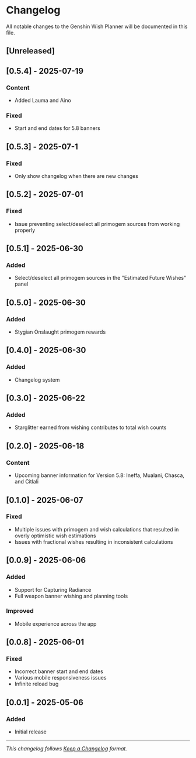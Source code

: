 # Changelog

All notable changes to the Genshin Wish Planner will be documented in this file.

## [Unreleased]

## [0.5.4] - 2025-07-19

### Content

- Added Lauma and Aino

### Fixed

- Start and end dates for 5.8 banners

## [0.5.3] - 2025-07-1

### Fixed

- Only show changelog when there are new changes

## [0.5.2] - 2025-07-01

### Fixed

- Issue preventing select/deselect all primogem sources from working properly

## [0.5.1] - 2025-06-30

### Added

- Select/deselect all primogem sources in the "Estimated Future Wishes" panel

## [0.5.0] - 2025-06-30

### Added

- Stygian Onslaught primogem rewards

## [0.4.0] - 2025-06-30

### Added

- Changelog system

## [0.3.0] - 2025-06-22

### Added

- Starglitter earned from wishing contributes to total wish counts

## [0.2.0] - 2025-06-18

### Content

- Upcoming banner information for Version 5.8: Ineffa, Mualani, Chasca, and Citlali

## [0.1.0] - 2025-06-07

### Fixed

- Multiple issues with primogem and wish calculations that resulted in overly optimistic wish estimations
- Issues with fractional wishes resulting in inconsistent calculations

## [0.0.9] - 2025-06-06

### Added

- Support for Capturing Radiance
- Full weapon banner wishing and planning tools

### Improved

- Mobile experience across the app

## [0.0.8] - 2025-06-01

### Fixed

- Incorrect banner start and end dates
- Various mobile responsiveness issues
- Infinite reload bug

## [0.0.1] - 2025-05-06

### Added

- Initial release

---

_This changelog follows [Keep a Changelog](https://keepachangelog.com/en/1.0.0/) format._
